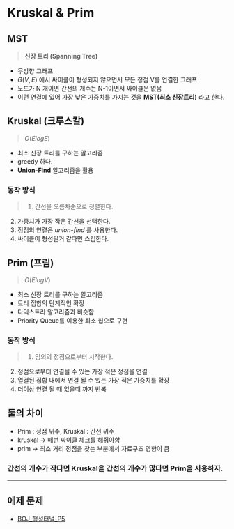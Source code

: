 # Kruskal & Prim

## MST

> **신장 트리 (Spanning Tree)**
> 
- 무방향 그래프
- $G(V, E)$ 에서 싸이클이 형성되지 않으면서 모든 정점 V를 연결한 그래프
- 노드가 N 개이면 간선의 개수는 N-1이면서 싸이클은 없음
- 이런 연결에 있어 가장 낮은 가중치를 가지는 것을 **MST(최소 신장트리)** 라고 한다.

## Kruskal (크루스칼)

> $O(ElogE)$
> 
- 최소 신장 트리를 구하는 알고리즘
- greedy 하다.
- **Union-Find** 알고리즘을 활용

### 동작 방식

> 1.  간선을 오름차순으로 정렬한다.
2.  가중치가 가장 작은 간선을 선택한다.
3.  정점의 연결은 *union-find* 를 사용한다.
4.  싸이클이 형성될거 같다면 스킵한다.
> 

## Prim (프림)

> $O(ElogV)$
> 
- 최소 신장 트리를 구하는 알고리즘
- 트리 집합의 단계적인 확장
- 다익스트라 알고리즘과 비슷함
- Priority Queue를 이용한 최소 힙으로 구현

### 동작 방식

> 1.  임의의 정점으로부터 시작한다.
2.  정점으로부터 연결될 수 있는 가장 적은 정점을 연결 
3.  열결된 집합 내에서 연결 될 수 있는 가장 적은 가중치를 확장 
4.  더이상 연결 될 때 없을때 까지 반복
> 

## 둘의 차이

- Prim : 정점 위주, Kruskal : 간선 위주
- kruskal → 매번 싸이클 체크를 해줘야함
- prim → 최소 거리 정점을 찾는 부분에서 자료구조 영향이 큼

### 간선의 개수가 작다면 Kruskal을 간선의 개수가 많다면 Prim을 사용하자.

---

## 에제 문제 

- [BOJ_행성터널_P5](https://github.com/unggu0704/algorithm-study/blob/main/study/kruskal%20%26%20prim/BOJ_%ED%96%89%EC%84%B1%ED%84%B0%EB%84%90_2887.md)
